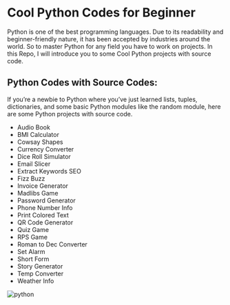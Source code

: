 # Cool Python Codes for Beginner

Python is one of the best programming languages. Due to its readability and beginner-friendly nature, it has been accepted by industries around the world. So to master Python for any field you have to work on projects. In this Repo, I will introduce you to some Cool Python projects with source code. 

## Python Codes with Source Codes:
If you’re a newbie to Python where you’ve just learned lists, tuples, dictionaries, and some basic Python modules like the random module, here are some Python projects with source code.

*   Audio Book
*   BMI Calculator
*   Cowsay Shapes
*   Currency Converter
*   Dice Roll Simulator
*   Email Slicer
*   Extract Keywords SEO
*   Fizz Buzz
*   Invoice Generator
*   Madlibs Game
*   Password Generator
*   Phone Number Info
*   Print Colored Text
*   QR Code Generator
*   Quiz Game
*   RPS Game
*   Roman to Dec Converter
*   Set Alarm
*   Short Form
*   Story Generator
*   Temp Converter
*   Weather Info

![python](https://res.cloudinary.com/wdwfsdp/image/upload/v1619537853/ca0060f3414e6e20b75983acddafad53_os4t3z.gif)
